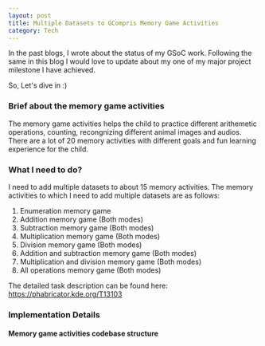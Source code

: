 ```yaml
---
layout: post
title: Multiple Datasets to GCompris Memory Game Activities
category: Tech
---
```


In the past blogs, I wrote about the status of my GSoC work. Following the same in this blog I would love to update about my one of my major project milestone I have achieved.

So, Let's dive in :)

### Brief about the memory game activities

The memory game activities helps the child to practice different arithemetic operations, counting, recongnizing different animal images and audios. There are a lot of 20 memory activities with different goals and fun learning experience for the child.

### What I need to do?

I need to add multiple datasets to about 15 memory activities. The memory activities to which I need to add multiple datasets are as follows:

1. Enumeration memory game
2. Addition memory game (Both modes)
3. Subtraction memory game (Both modes)
4. Multiplication memory game (Both modes)
5. Division memory game (Both modes)
6. Addition and subtraction memory game (Both modes)
7. Multiplication and division memory game (Both modes)
8. All operations memory game (Both modes)

The detailed task description can be found here: https://phabricator.kde.org/T13103

### Implementation Details

#### Memory game activities codebase structure





